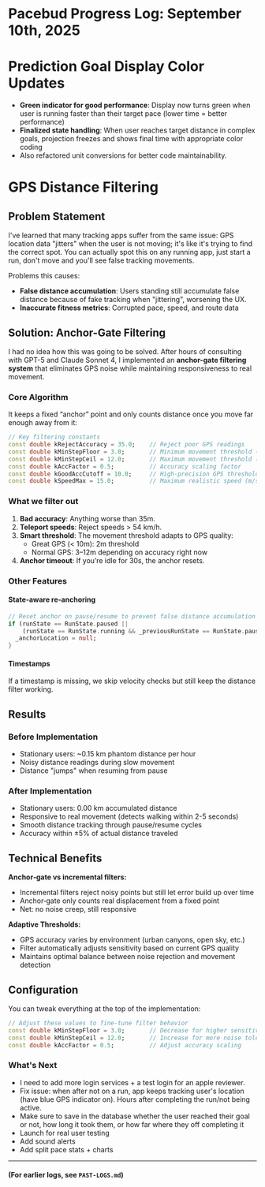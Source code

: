 # Pacebud Progress Log: September 10th, 2025


# Prediction Goal Display Color Updates

- **Green indicator for good performance**: Display now turns green when user is running faster than their target pace (lower time = better performance)
- **Finalized state handling**: When user reaches target distance in complex goals, projection freezes and shows final time with appropriate color coding
- Also refactored unit conversions for better code maintainability.

# GPS Distance Filtering

## Problem Statement

I've learned that many tracking apps suffer from the same issue: GPS location data "jitters" when the user is not moving; it's like it's trying to find the correct spot. You can actually spot this on any running app, just start a run, don't move and you'll see false tracking movements.

Problems this causes:
- **False distance accumulation**: Users standing still accumulate false distance because of fake tracking when "jittering", worsening the UX.
- **Inaccurate fitness metrics**: Corrupted pace, speed, and route data

## Solution: Anchor-Gate Filtering
I had no idea how this was going to be solved. After hours of consulting with GPT-5 and Claude Sonnet 4, I implemented an **anchor-gate filtering system** that eliminates GPS noise while maintaining responsiveness to real movement.

### Core Algorithm

It keeps a fixed “anchor” point and only counts distance once you move far enough away from it:

```dart
// Key filtering constants
const double kRejectAccuracy = 35.0;    // Reject poor GPS readings
const double kMinStepFloor = 3.0;       // Minimum movement threshold (meters)  
const double kMinStepCeil = 12.0;       // Maximum movement threshold (meters)
const double kAccFactor = 0.5;          // Accuracy scaling factor
const double kGoodAccCutoff = 10.0;     // High-precision GPS threshold
const double kSpeedMax = 15.0;          // Maximum realistic speed (m/s)
```

### What we filter out

1. **Bad accuracy**: Anything worse than 35m.
2. **Teleport speeds**: Reject speeds > 54 km/h.
3. **Smart threshold**: The movement threshold adapts to GPS quality:
   - Great GPS (< 10m): 2m threshold
   - Normal GPS: 3–12m depending on accuracy right now
4. **Anchor timeout**: If you’re idle for 30s, the anchor resets.

### Other Features

#### State‑aware re‑anchoring
```dart
// Reset anchor on pause/resume to prevent false distance accumulation
if (runState == RunState.paused || 
    (runState == RunState.running && _previousRunState == RunState.paused)) {
  _anchorLocation = null;
}
```

#### Timestamps
If a timestamp is missing, we skip velocity checks but still keep the distance filter working.

## Results

### Before Implementation
- Stationary users: ~0.15 km phantom distance per hour
- Noisy distance readings during slow movement
- Distance "jumps" when resuming from pause

### After Implementation  
- Stationary users: 0.00 km accumulated distance
- Responsive to real movement (detects walking within 2-5 seconds)
- Smooth distance tracking through pause/resume cycles
- Accuracy within ±5% of actual distance traveled

## Technical Benefits

**Anchor‑gate vs incremental filters:**
- Incremental filters reject noisy points but still let error build up over time
- Anchor‑gate only counts real displacement from a fixed point
- Net: no noise creep, still responsive

**Adaptive Thresholds:**
- GPS accuracy varies by environment (urban canyons, open sky, etc.)
- Filter automatically adjusts sensitivity based on current GPS quality
- Maintains optimal balance between noise rejection and movement detection

## Configuration

You can tweak everything at the top of the implementation:

```dart
// Adjust these values to fine-tune filter behavior
const double kMinStepFloor = 3.0;       // Decrease for higher sensitivity
const double kMinStepCeil = 12.0;       // Increase for more noise tolerance  
const double kAccFactor = 0.5;          // Adjust accuracy scaling
```


### What's Next
- I need to add more login services + a test login for an apple reviewer.
- Fix issue: when after not on a run, app keeps tracking user's location (have blue GPS indicator on). Hours after completing the run/not being active.
- Make sure to save in the database whether the user reached their goal or not, how long it took them, or how far where they off completing it 
- Launch for real user testing
- Add sound alerts
- Add split pace stats + charts

---
#### (For earlier logs, see `PAST-LOGS.md`)